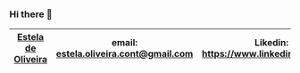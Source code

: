 ### Hi there 👋

| [Estela de Oliveira](https://github.com/ste2021) | email: estela.oliveira.cont@gmail.com  	| Likedin: https://www.linkedin.com/feed/ | Insta: @ste2021|
|---	|---	|---	|---	|

<!--
**ste2021/ste2021** is a ✨ _special_ ✨ repository because its `README.md` (this file) appears on your GitHub profile.

